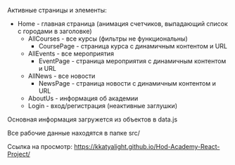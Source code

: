 Активные страницы и элементы:
- Home - главная страница (анимация счетчиков, выпадающий список с городами в заголовке)
  - AllCourses - все курсы (фильтры не функциональны)
    - CoursePage - страница курса с динамичным контентом и URL
  - AllEvents - все мероприятия
    - EventPage - страница мероприятия с динамичным контентом и URL
  - AllNews - все новости
    - NewsPage - страница новости с динамичным контентом и URL
  - AboutUs - информация об академии
  - Login - вход/регистрация (неактивные заглушки)
 
Основная информация загружется из объектов в data.js

Все рабочие данные находятся в папке src/

Ссылка на просмотр: https://kkatyalight.github.io/Hod-Academy-React-Project/
